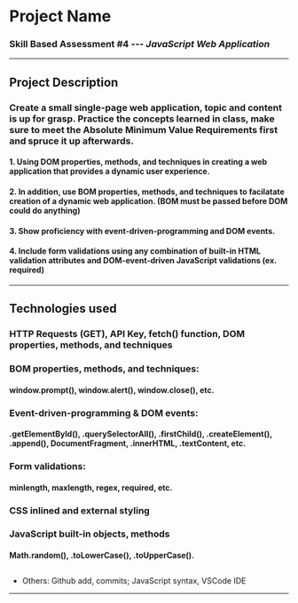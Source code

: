 # Project Name
### Skill Based Assessment #4 --- <em> JavaScript Web Application </em>

- - - - 

## Project Description
### Create a small single-page web application, topic and content is up for grasp. Practice the concepts learned in class, make sure to meet the Absolute Minimum Value Requirements first and spruce it up afterwards.

#### 1. Using DOM properties, methods, and techniques in creating a web application that provides a dynamic user experience. 
#### 2. In addition, use BOM properties, methods, and techniques to facilatate creation of a dynamic web application. (BOM must be passed before DOM could do anything)
#### 3. Show proficiency with event-driven-programming and DOM events.
#### 4. Include form validations using any combination of built-in HTML validation attributes and DOM-event-driven JavaScript validations (ex. required)

- - - -

## Technologies used
### HTTP Requests (GET), API Key, fetch() function, DOM properties, methods, and techniques
#### 

### BOM properties, methods, and techniques:
#### window.prompt(), window.alert(), window.close(), etc.

### Event-driven-programming & DOM events:
#### .getElementById(), .querySelectorAll(), .firstChild(), .createElement(), .append(), DocumentFragment, .innerHTML, .textContent, etc.

### Form validations:
#### minlength, maxlength, regex, required, etc.

### CSS inlined and external styling
### JavaScript built-in objects, methods
#### Math.random(), .toLowerCase(), .toUpperCase().

##

* Others: Github add, commits; JavaScript syntax, VSCode IDE

- - - -